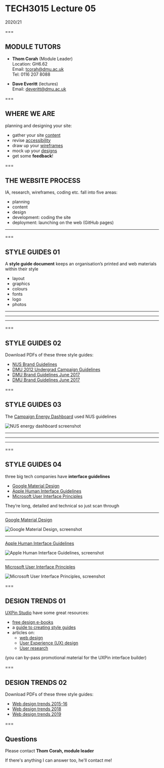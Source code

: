 # TECH3015 Lecture 05

2020/21

===

## MODULE TUTORS

- **Thom Corah** (Module Leader)  
Location: GH6.62  
Email: tcorah@dmu.ac.uk  
Tel: 0116 207 8088

- **Dave Everitt** (lectures)  
Email: deveritt@dmu.ac.uk

===

## WHERE WE ARE

planning and designing your site:

  - gather your site [content](https://tech3015.github.io/presents/?DaveEveritt_TECH3015_lecture-03#/20)
  - revise [accessibility](https://tech3015.github.io/presents/?DaveEveritt_TECH3015_lecture-03#/5)
  - draw up your [wireframes](https://tech3015.github.io/presents/?DaveEveritt_TECH3015_lecture-03#/21)
  - mock up your [designs](https://tech3015.github.io/presents/?DaveEveritt_TECH3015_lecture-04#/6)
  - get some **feedback**!

===

## THE WEBSITE PROCESS

IA, research, wireframes, coding etc. fall into five areas:

- planning
- content
- design
- development: coding the site
- deployment: launching on the web (GitHub pages)

---

<!-- .slide: data-background-image="https://raw.githubusercontent.com/TECH3015/lectures/master/imgs/website-process.png" data-background-size="contain" -->

===

## STYLE GUIDES **01**

A **style guide document** keeps an organisation’s printed and web materials within their style

- layout
- graphics
- colours
- fonts
- logo
- photos

---

<!-- .slide: data-background-image="https://raw.githubusercontent.com/TECH3015/lectures/master/imgs/design/guides/nus-style-guide.png" data-background-size="contain" -->

---

<!-- .slide: data-background-image="https://raw.githubusercontent.com/TECH3015/lectures/master/imgs/design/guides/dmu-ug-campaign-2012.png" data-background-size="contain" -->

---

<!-- .slide: data-background-image="https://raw.githubusercontent.com/TECH3015/lectures/master/imgs/design/guides/dmu-style-guide-2017.png" data-background-size="contain" -->

===

## STYLE GUIDES **02**

Download PDFs of these three style guides:

- [NUS Brand Guidelines](https://raw.githubusercontent.com/TECH3015/lectures/master/pdf/nus-guidelines-oct13.pdf)
- [DMU 2012 Undergrad Campaign Guidelines](https://raw.githubusercontent.com/TECH3015/lectures/master/pdf/ug-2012-campaign-guidelines.pdf)
- [DMU Brand Guidelines June 2017](https://raw.githubusercontent.com/TECH3015/lectures/master/pdf/dmu-brand-guidelines-june-2017.pdf)
- [DMU Brand Guidelines June 2017](https://raw.githubusercontent.com/TECH3015/lectures/master/pdf/dmu-brand-guidelines-june-2017.pdf)

===

<!-- .slide: class="crammed" -->
## STYLE GUIDES **03**

The [Campaign Energy Dashboard](https://switchoff.nus.org.uk/) used NUS guidelines

![NUS energy dashboard screenshot](https://raw.githubusercontent.com/TECH3015/lectures/master/imgs/design/guides/saves-home-screen-oct2019.png)

---

<!-- .slide: data-background-image="https://raw.githubusercontent.com/TECH3015/lectures/master/imgs/design/guides/saves-cambridge-amiresponsive.png" data-background-size="contain" -->

---

<!-- .slide: data-background-image="https://raw.githubusercontent.com/TECH3015/lectures/master/imgs/design/guides/saves-cambridge-bigscreen-amiresponsive.png" data-background-size="contain" -->

---

<!-- .slide: data-background-image="https://raw.githubusercontent.com/TECH3015/lectures/master/imgs/design/guides/saves-home-screen-amiresponsive-nov2017.png" data-background-size="contain" -->

===

## STYLE GUIDES **04**

three big tech companies have **interface guidelines**

- [Google Material Design](https://material.io/design/introduction/)
- [Apple Human Interface Guidelines](https://developer.apple.com/design/human-interface-guidelines/)
- [Microsoft User Interface Principles](https://docs.microsoft.com/en-us/windows/win32/appuistart/-user-interface-principles#the-basic-principles-of-proper-ui)

They’re long, detailed and technical so just scan through

---

<!-- .slide: class="crammed" -->
[Google Material Design](https://material.io/design/introduction/)

![Google Material Design, screenshot](https://raw.githubusercontent.com/TECH3015/lectures/master/imgs/design/guides/google-material-design.png)

---

<!-- .slide: class="crammed" -->
[Apple Human Interface Guidelines](https://developer.apple.com/design/human-interface-guidelines/)

![Apple Human Interface Guidelines, screenshot](https://raw.githubusercontent.com/TECH3015/lectures/master/imgs/design/guides/apple-interface-guidelines.png)

---

<!-- .slide: class="crammed" -->
[Microsoft User Interface Principles](https://docs.microsoft.com/en-us/windows/win32/appuistart/-user-interface-principles)

![Microsoft User Interface Principles, screenshot](https://raw.githubusercontent.com/TECH3015/lectures/master/imgs/design/guides/microsoft-ui-principles.png)

===

<!-- .slide: class="crammed" -->
## DESIGN TRENDS **01**

[UXPin Studio](https://www.uxpin.com/studio/) have some great resources:

- [free design e-books](https://www.uxpin.com/studio/ebooks/)
- a [guide to creating style guides](https://www.uxpin.com/studio/blog/everything-content-styleguides/)
- articles on:
    - [web design](https://www.uxpin.com/studio/blog/category/web-design/)
    - [User Experience (UX) design](https://www.uxpin.com/studio/blog/category/ux-design/)
    - [User research](https://www.uxpin.com/studio/blog/category/user-research/)

(you can by-pass promotional material for the UXPin interface builder)

===

## DESIGN TRENDS **02**

Download PDFs of these three style guides:

- [Web design trends 2015-16](https://raw.githubusercontent.com/TECH3015/lectures/master/pdf/uxpin-web-design-trends-2015-16.pdf)
- [Web design trends 2018](https://raw.githubusercontent.com/TECH3015/lectures/master/pdf/uxpin-web-design-trends-2018.pdf)
- [Web design trends 2019](https://raw.githubusercontent.com/TECH3015/lectures/master/pdf/uxpin-web-design-trends-2019.pdf)

===

## Questions

Please contact **Thom Corah, module leader**

If there's anything I can answer too, he'll contact me!
